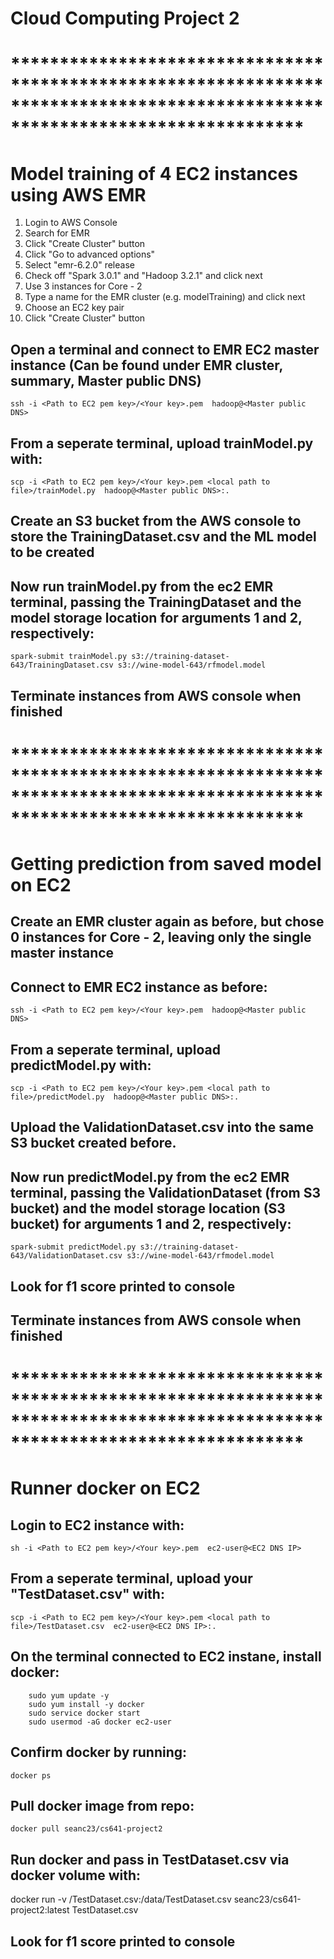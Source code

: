 
# Cloud Computing Project 2

# ******************************************************************************************************************************
# Model training of 4 EC2 instances using AWS EMR

1. Login to AWS Console
2. Search for EMR
3. Click "Create Cluster" button
4. Click "Go to advanced options"
5. Select "emr-6.2.0" release
6. Check off "Spark 3.0.1" and "Hadoop 3.2.1" and click next
7. Use 3 instances for Core - 2
8. Type a name for the EMR cluster (e.g. modelTraining) and click next
9. Choose an EC2 key pair
10. Click "Create Cluster" button


## Open a terminal and connect to EMR EC2 master instance (Can be found under EMR cluster, summary, Master public DNS)

```ssh -i <Path to EC2 pem key>/<Your key>.pem  hadoop@<Master public DNS>```

## From a seperate terminal, upload trainModel.py with:

```scp -i <Path to EC2 pem key>/<Your key>.pem <local path to file>/trainModel.py  hadoop@<Master public DNS>:.```

## Create an S3 bucket from the AWS console to store the TrainingDataset.csv and the ML model to be created

## Now run trainModel.py from the ec2 EMR terminal, passing the TrainingDataset and the model storage location for arguments 1 and 2, respectively:

```spark-submit trainModel.py s3://training-dataset-643/TrainingDataset.csv s3://wine-model-643/rfmodel.model```

## Terminate instances from AWS console when finished 




# ******************************************************************************************************************************
# Getting prediction from saved model on EC2


## Create an EMR cluster again as before, but chose 0 instances for Core - 2, leaving only the single master instance

## Connect to EMR EC2 instance as before:

```ssh -i <Path to EC2 pem key>/<Your key>.pem  hadoop@<Master public DNS>```

## From a seperate terminal, upload predictModel.py with:

```scp -i <Path to EC2 pem key>/<Your key>.pem <local path to file>/predictModel.py  hadoop@<Master public DNS>:.```

## Upload the ValidationDataset.csv into the same S3 bucket created before.

## Now run predictModel.py from the ec2 EMR terminal, passing the ValidationDataset (from S3 bucket) and the model storage location (S3 bucket) for arguments 1 and 2, respectively:

```spark-submit predictModel.py s3://training-dataset-643/ValidationDataset.csv s3://wine-model-643/rfmodel.model```


## Look for f1 score printed to console

## Terminate instances from AWS console when finished 

# ******************************************************************************************************************************
# Runner docker on EC2

## Login to EC2 instance with:

```sh -i <Path to EC2 pem key>/<Your key>.pem  ec2-user@<EC2 DNS IP>```

## From a seperate terminal, upload your "TestDataset.csv" with:

```scp -i <Path to EC2 pem key>/<Your key>.pem <local path to file>/TestDataset.csv  ec2-user@<EC2 DNS IP>:.```


## On the terminal connected to EC2 instane, install docker:


```
    sudo yum update -y
    sudo yum install -y docker
    sudo service docker start
    sudo usermod -aG docker ec2-user
```


## Confirm docker by running:

```docker ps```

## Pull docker image from repo:

```docker pull seanc23/cs641-project2```

## Run docker and pass in TestDataset.csv via docker volume with:

docker run -v <ec2 path to file>/TestDataset.csv:/data/TestDataset.csv seanc23/cs641-project2:latest TestDataset.csv

## Look for f1 score printed to console
